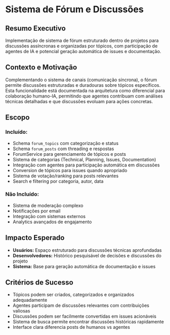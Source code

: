 # Sistema de Fórum e Discussões

## Resumo Executivo

Implementação de sistema de fórum estruturado dentro de projetos para discussões assíncronas e organizadas por tópicos, com participação de agentes de IA e potencial geração automática de issues e documentação.

## Contexto e Motivação

Complementando o sistema de canais (comunicação síncrona), o fórum permite discussões estruturadas e duradouras sobre tópicos específicos. Esta funcionalidade está documentada na arquitetura como diferencial para colaboração humano-IA, permitindo que agentes contribuam com análises técnicas detalhadas e que discussões evoluam para ações concretas.

## Escopo

### Incluído:

- Schema `forum_topics` com categorização e status
- Schema `forum_posts` com threading e respostas
- ForumService para gerenciamento de tópicos e posts
- Sistema de categorias (Technical, Planning, Issues, Documentation)
- Integração com agentes para participação automática em discussões
- Conversion de tópicos para issues quando apropriado
- Sistema de votação/ranking para posts relevantes
- Search e filtering por categoria, autor, data

### Não Incluído:

- Sistema de moderação complexo
- Notificações por email
- Integração com sistemas externos
- Analytics avançados de engajamento

## Impacto Esperado

- **Usuários:** Espaço estruturado para discussões técnicas aprofundadas
- **Desenvolvedores:** Histórico pesquisável de decisões e discussões do projeto
- **Sistema:** Base para geração automática de documentação e issues

## Critérios de Sucesso

- Tópicos podem ser criados, categorizados e organizados adequadamente
- Agentes participam de discussões relevantes com contribuições valiosas
- Discussões podem ser facilmente convertidas em issues acionáveis
- Sistema de busca permite encontrar discussões históricas rapidamente
- Interface clara diferencia posts de humanos vs agentes